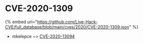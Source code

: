 # CVE-2020-1309
{% embed url="https://github.com/Live-Hack-CVE/full_database/blob/main/cves/2020/CVE-2020-1309.json" %}

* mkelepce ~> [CVE-2020-13094](https://www.alice-snow.ru/2020/database/cve-2020-1309/cve-2020-13094-mkelepce)